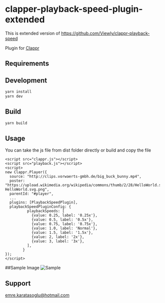 # clapper-playback-speed-plugin-extended
This is extended version of https://github.com/Viewly/clappr-playback-speed

Plugin for [Clappr](https://github.com/clappr/clappr)

## Requirements

## Development

```sh
yarn install
yarn dev
```
## Build 
```sh
yarn build
```

## Usage
You can take the js file from dist folder directly or build and copy the file

```
<script src="clappr.js"></script>
<script src="playback.js"></script>
<script>
new Clappr.Player({
  source: "http://clips.vorwaerts-gmbh.de/big_buck_bunny.mp4",
  poster: "https://upload.wikimedia.org/wikipedia/commons/thumb/2/28/HelloWorld.svg/512px-HelloWorld.svg.png",
  parentId: "#player",
  ...
  plugins: [PlaybackSpeedPlugin],
  playbackSpeedPluginConfig: {
          playbackSpeeds: [
            {value: 0.25, label: '0.25x'},
            {value: 0.5, label: '0.5x'},
            {value: 0.75, label: '0.75x'},
            {value: 1.0, label: 'Normal'},
            {value: 1.5, label: '1.5x'},
            {value: 2, label: '2x'},
            {value: 3, label: '3x'},
          ],
        }
});
</script>
```

##Sample Image
![Sample](https://image.prntscr.com/image/rc29nRB1TgCJa5AnalwcDQ.png)

## Support
emre.karatasoglu@hotmail.com
